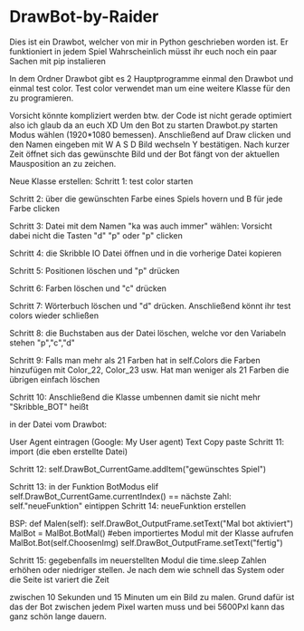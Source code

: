 # DrawBot-by-Raider
Dies ist ein Drawbot, welcher von mir in Python geschrieben worden ist. Er funktioniert in jedem Spiel
Wahrscheinlich müsst ihr euch noch ein paar Sachen mit pip instalieren

In dem Ordner Drawbot gibt es 2 Hauptprogramme einmal den Drawbot und einmal test color. 
Test color verwendet man um eine weitere Klasse für den zu programieren.

Vorsicht könnte kompliziert werden btw. der Code ist nicht gerade optimiert also ich glaub da an euch XD
Um den Bot zu starten Drawbot.py starten Modus wählen (1920*1080 bemessen). Anschließend auf Draw clicken und den Namen eingeben mit W A S D Bild wechseln Y bestätigen.
Nach kurzer Zeit öffnet sich das gewünschte Bild und der Bot fängt von der aktuellen Mausposition an zu zeichen.

Neue Klasse erstellen:
Schritt 1:
test color starten

Schritt 2:
über die gewünschten Farbe eines Spiels hovern und B für jede Farbe clicken

Schritt 3:
Datei mit dem Namen "ka was auch immer" wählen: Vorsicht dabei nicht die Tasten "d" "p" oder "p" clicken

Schritt 4: 
die Skribble IO Datei öffnen und in die vorherige Datei kopieren

Schritt 5:
Positionen löschen und "p" drücken

Schritt 6:
Farben löschen und "c" drücken

Schritt 7:
Wörterbuch löschen und "d" drücken. Anschließend könnt ihr test colors wieder schließen 

Schritt 8:
die Buchstaben aus der Datei löschen, welche vor den Variabeln stehen "p","c","d"

Schritt 9:
Falls man mehr als 21 Farben hat in self.Colors die Farben hinzufügen mit Color_22, Color_23 usw. Hat man weniger als 21 Farben die übrigen einfach löschen

Schritt 10:
Anschließend die Klasse umbennen damit sie nicht mehr "Skribble_BOT" heißt

in der Datei vom Drawbot:

User Agent eintragen (Google: My User agent) Text Copy paste
Schritt 11:
import (die eben erstellte Datei)

Schritt 12:
self.DrawBot_CurrentGame.addItem("gewünschtes Spiel")

Schritt 13:
in der Funktion BotModus
        elif self.DrawBot_CurrentGame.currentIndex() == nächste Zahl:
            self."neueFunktion"
eintippen
Schritt 14:
neueFunktion erstellen

BSP:
    def Malen(self):
        self.DrawBot_OutputFrame.setText("Mal bot aktiviert")
        MalBot = MalBot.BotMal()  #eben importiertes Modul mit der Klasse aufrufen
        MalBot.Bot(self.ChoosenImg) 
        self.DrawBot_OutputFrame.setText("fertig")

Schritt 15:
gegebenfalls im neuerstellten Modul die time.sleep Zahlen erhöhen oder niedriger stellen. Je nach dem wie schnell das System oder die Seite ist variert die Zeit 

zwischen 10 Sekunden und 15 Minuten um ein Bild zu malen.
Grund dafür ist das der Bot zwischen jedem Pixel warten muss und bei 5600Pxl kann das ganz schön lange dauern.
